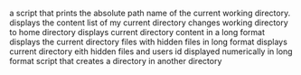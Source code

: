 a script that prints the absolute path name of the current working directory.
displays the content list of my current directory
changes working directory to home directory
displays current directory content in a long format
displays the current directory files with hidden files in long format
displays current directory eith hidden files and users id displayed numerically in long format
script that creates a directory in another directory
